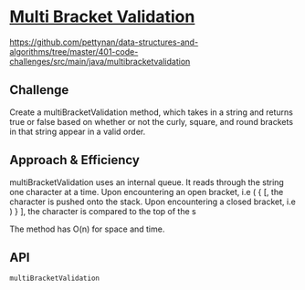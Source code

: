 # [Multi Bracket Validation](https://github.com/pettynan/data-structures-and-algorithms/tree/master/401-code-challenges/src/main/java/multibracketvalidation)
https://github.com/pettynan/data-structures-and-algorithms/tree/master/401-code-challenges/src/main/java/multibracketvalidation

## Challenge
Create a multiBracketValidation method, which takes in a string and returns true or false based on whether or not the curly, square, and round brackets in that string appear in a valid order.

## Approach & Efficiency
multiBracketValidation uses an internal queue. It reads through the string one character at a time. Upon encountering an open bracket, i.e ( { [, the character is pushed onto the stack. Upon encountering a closed bracket, i.e ) } ], the character is compared to the top of the s

The method has O(n) for space and time.

## API
    multiBracketValidation
